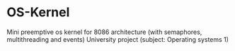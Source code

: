 # OS-Kernel
Mini preemptive os kernel for 8086 architecture (with semaphores, multithreading and events)
University project (subject: Operating systems 1)
